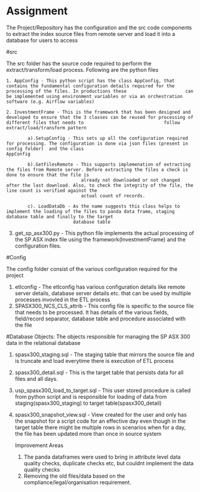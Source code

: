 # Assignment
The Project/Repository has the configuration and the src code components to extract the index source files from remote server and load it into a database for users to access



#src

The src folder has the source code required to perform the extract/transform/load process. Following are the python files 
    
    1. AppConfig - This python script has the class AppConfig, that contains the fundamental configuration details required for the processing of the files. In productions these                      can be implemented using environment variables or via an orchestration software (e.g. Airflow variables)
    
    2. InvestmentFrame - This is the framework that has been designed and developed to ensure that the 3 classes can be reused for processing of different files that needs to                              follow extract/load/transform pattern
    
            a).SetupConfig - This sets up all the configuration required for processing. The configuration is done via json files (present in config folder)  and the class                                      AppConfig
            
            b).GetFilesRemote - This supports implemenation of extracting the files from Remote server. Before extracting the files a check is done to ensure that the file is 
                                already not downloaded or not changed after the last download. Also, to check the integrity of the file, the line count is verified against the 
                                actual count of records.
            
            c). LoadDataDb - As the name suggests this class helps to implement the loading of the files to panda data frame, staging database table and finally to the target 
                             database table
                             
   3. get_sp_asx300.py - This python file implements the actual processing of the SP ASX index file using the framework(InvestmentFrame) and the configuration files.
   
   
 #Config
   
The config folder consist of the various configuration required for the project
   
   1. etlconfig - The etlconfig has various configuration details like remote server details, database server details etc. that can be used by multiple processes invovled in the                   ETL process
   2. SPASX300_NCS_CLS_attrib - This config file is specific to the source file that needs to be processed. It has details of the various fields, field/record separator, 
                                database table and procedure associated with the file
                                
#Database Objects: The objects responsible for managing the SP ASX 300 data in the relational database

  1. spasx300_staging.sql - The staging table that mirrors the source file and is truncate and load everytime there is execution of ETL process
  2. spasx300_detail.sql - This is the target table that persists data for all files and all days.
  3. usp_spasx300_load_to_target.sql - This user stored procedure is called from python script and is responsible for loading of data from staging(spasx300_staging) to target 
                                       table(spasx300_detail)
  4. spasx300_snapshot_view.sql - View created for the user and only has the snapshot for a script code for an effective day even though in the target table there might be 
                                  multiple rows in scenarios when for a day, the file has been updated more than once in source system
                                  
  
     Improvement Areas
     1. The panda dataframes were used to bring in  attribute level data quality checks, duplicate checks etc, but couldnt implement the data quality checks
     2. Removing the old files/data based on the compliance/legal/organisation requirement.
                                

    

